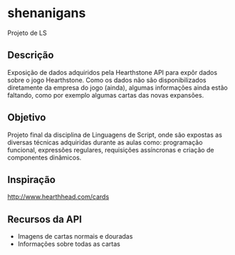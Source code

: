 # shenanigans
Projeto de LS


## Descrição
Exposição de dados adquiridos pela Hearthstone API para expôr dados sobre o jogo Hearthstone. Como os dados não são disponibilizados diretamente da empresa do jogo (ainda), algumas informações ainda estão faltando, como por exemplo algumas cartas das novas expansões.







## Objetivo

Projeto final da disciplina de Linguagens de Script, onde são expostas as diversas técnicas adquiridas durante as aulas como: programação funcional, expressões regulares, requisições assíncronas e criação de componentes dinâmicos.


## Inspiração

 http://www.hearthhead.com/cards


## Recursos da API

* Imagens de cartas normais e douradas
* Informações sobre todas as cartas
